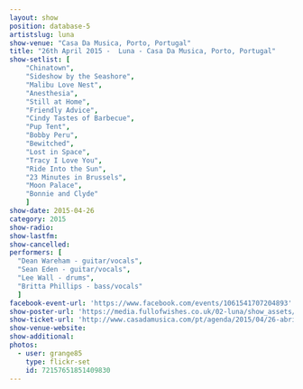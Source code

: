 ```yaml
---
layout: show
position: database-5
artistslug: luna
show-venue: "Casa Da Musica, Porto, Portugal"
title: "26th April 2015 -  Luna - Casa Da Musica, Porto, Portugal"
show-setlist: [
    "Chinatown",
    "Sideshow by the Seashore",
    "Malibu Love Nest",
    "Anesthesia",
    "Still at Home",
    "Friendly Advice",
    "Cindy Tastes of Barbecue",
    "Pup Tent",
    "Bobby Peru",
    "Bewitched",
    "Lost in Space",
    "Tracy I Love You",
    "Ride Into the Sun",
    "23 Minutes in Brussels",
    "Moon Palace",
    "Bonnie and Clyde"
    ]
show-date: 2015-04-26
category: 2015
show-radio:
show-lastfm:
show-cancelled:
performers: [
  "Dean Wareham - guitar/vocals",
  "Sean Eden - guitar/vocals",
  "Lee Wall - drums",
  "Britta Phillips - bass/vocals"
  ]
facebook-event-url: 'https://www.facebook.com/events/1061541707204893'
show-poster-url: 'https://media.fullofwishes.co.uk/02-luna/show_assets/2015-04-26/20150426-luna-porto-poster.jpg'
show-ticket-url: 'http://www.casadamusica.com/pt/agenda/2015/04/26-abril-2015-luna'
show-venue-website:
show-additional:
photos:
  - user: grange85
    type: flickr-set
    id: 72157651851409830
---
```

